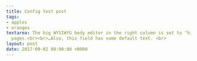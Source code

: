 ```yaml
---
title: Config test post
tags:
- apples
- oranges
textarea: The big WYSIWYG body editor in the right column is set to "hidden" for these
  pages.<br><br>…Also, this field has some default text. <br>
layout: post
date: 2017-09-02 00:00:00 +0000
---
```

